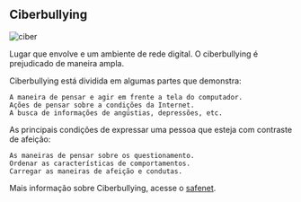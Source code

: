 ## Ciberbullying

![ciber](https://user-images.githubusercontent.com/7217414/88567220-928ba900-d00d-11ea-88d7-220e4427609b.jpg)

 Lugar que envolve e um ambiente de rede digital. O ciberbullying é prejudicado de maneira ampla.

Ciberbullying está dividida em algumas partes que demonstra:

    A maneira de pensar e agir em frente a tela do computador.
    Ações de pensar sobre a condições da Internet.
    A busca de informações de angústias, depressões, etc.

As principais condições de expressar uma pessoa que esteja com contraste de afeição:

    As maneiras de pensar sobre os questionamento.
    Ordenar as características de comportamentos.
    Carregar as maneiras de afeição e condutas.

Mais informação sobre Ciberbullying, acesse o  [safenet](https://new.safernet.org.br/content/ciberbullying-saiba-como-identificar-e-como-agir).



